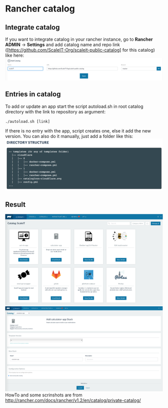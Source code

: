 # Rancher catalog

## Integrate catalog
If you want to integrate catalog in your rancher instance, go to **Rancher ADMIN** -> **Settings** and add catalog name and repo link ([https://github.com/ScaleIT-Org/scaleit-public-catalog] for this catalog) like here:
![settings](images/settings.png)

## Entries in catalog
To add or update an app start the script autoload.sh in root catalog directory with the link to repository as argument:
```
./autoload.sh [link]
```
If there is no entry with the app, script creates one, else it add the new version. You can also do it manually, just add a folder like this:
![folder_strukture](images/folder_strukture.png)


## Result
![result](images/result.png)
![result1](images/result1.png)
HowTo and some scrinshots are from http://rancher.com/docs/rancher/v1.2/en/catalog/private-catalog/
